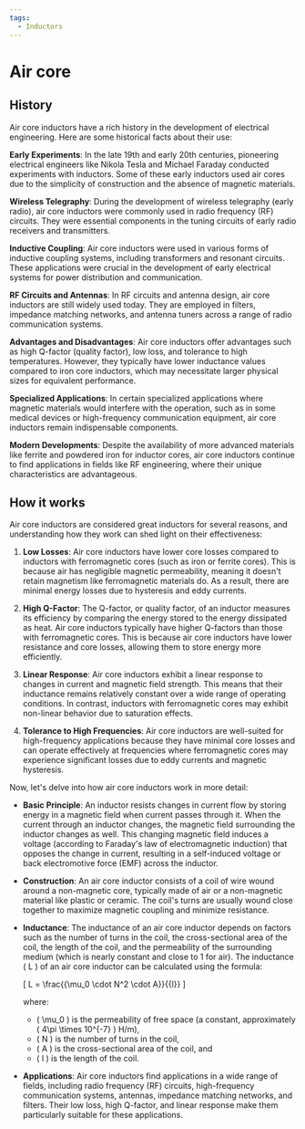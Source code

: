 ```yaml
---
tags:
  - Inductors
---
```


<head>
    <meta charset="UTF-8">
    <meta name="viewport" content="width=device-width, initial-scale=1.0">
    <meta name="description" content="Welcome to ac-electricity! Here you will learn more about electricity, the different components used to make an electrical circuit as well as their features and use cases.">
    <meta name="keywords" content="alexis carbillet, carbillet, electricity, capacitors, conductors, diodes, electronic, energy source, hardware, home appliances, inductors, insulators, resistors, semi-conductors">
    <meta name="author" content="Alexis Carbillet ">
</head>

# Air core

## History

Air core inductors have a rich history in the development of electrical engineering. Here are some historical facts about their use:

**Early Experiments**: In the late 19th and early 20th centuries, pioneering electrical engineers like Nikola Tesla and Michael Faraday conducted experiments with inductors. Some of these early inductors used air cores due to the simplicity of construction and the absence of magnetic materials.

**Wireless Telegraphy**: During the development of wireless telegraphy (early radio), air core inductors were commonly used in radio frequency (RF) circuits. They were essential components in the tuning circuits of early radio receivers and transmitters.

**Inductive Coupling**: Air core inductors were used in various forms of inductive coupling systems, including transformers and resonant circuits. These applications were crucial in the development of early electrical systems for power distribution and communication.

**RF Circuits and Antennas**: In RF circuits and antenna design, air core inductors are still widely used today. They are employed in filters, impedance matching networks, and antenna tuners across a range of radio communication systems.

**Advantages and Disadvantages**: Air core inductors offer advantages such as high Q-factor (quality factor), low loss, and tolerance to high temperatures. However, they typically have lower inductance values compared to iron core inductors, which may necessitate larger physical sizes for equivalent performance.

**Specialized Applications**: In certain specialized applications where magnetic materials would interfere with the operation, such as in some medical devices or high-frequency communication equipment, air core inductors remain indispensable components.

**Modern Developments**: Despite the availability of more advanced materials like ferrite and powdered iron for inductor cores, air core inductors continue to find applications in fields like RF engineering, where their unique characteristics are advantageous.

## How it works

Air core inductors are considered great inductors for several reasons, and understanding how they work can shed light on their effectiveness:

1. **Low Losses**: Air core inductors have lower core losses compared to inductors with ferromagnetic cores (such as iron or ferrite cores). This is because air has negligible magnetic permeability, meaning it doesn't retain magnetism like ferromagnetic materials do. As a result, there are minimal energy losses due to hysteresis and eddy currents.

2. **High Q-Factor**: The Q-factor, or quality factor, of an inductor measures its efficiency by comparing the energy stored to the energy dissipated as heat. Air core inductors typically have higher Q-factors than those with ferromagnetic cores. This is because air core inductors have lower resistance and core losses, allowing them to store energy more efficiently.

3. **Linear Response**: Air core inductors exhibit a linear response to changes in current and magnetic field strength. This means that their inductance remains relatively constant over a wide range of operating conditions. In contrast, inductors with ferromagnetic cores may exhibit non-linear behavior due to saturation effects.

4. **Tolerance to High Frequencies**: Air core inductors are well-suited for high-frequency applications because they have minimal core losses and can operate effectively at frequencies where ferromagnetic cores may experience significant losses due to eddy currents and magnetic hysteresis.

Now, let's delve into how air core inductors work in more detail:

- **Basic Principle**: An inductor resists changes in current flow by storing energy in a magnetic field when current passes through it. When the current through an inductor changes, the magnetic field surrounding the inductor changes as well. This changing magnetic field induces a voltage (according to Faraday's law of electromagnetic induction) that opposes the change in current, resulting in a self-induced voltage or back electromotive force (EMF) across the inductor.

- **Construction**: An air core inductor consists of a coil of wire wound around a non-magnetic core, typically made of air or a non-magnetic material like plastic or ceramic. The coil's turns are usually wound close together to maximize magnetic coupling and minimize resistance.

- **Inductance**: The inductance of an air core inductor depends on factors such as the number of turns in the coil, the cross-sectional area of the coil, the length of the coil, and the permeability of the surrounding medium (which is nearly constant and close to 1 for air). The inductance \( L \) of an air core inductor can be calculated using the formula:
  
  \[ L = \frac{{\mu_0 \cdot N^2 \cdot A}}{{l}} \]

  where:
  - \( \mu_0 \) is the permeability of free space (a constant, approximately \( 4\pi \times 10^{-7} \) H/m),
  - \( N \) is the number of turns in the coil,
  - \( A \) is the cross-sectional area of the coil, and
  - \( l \) is the length of the coil.

- **Applications**: Air core inductors find applications in a wide range of fields, including radio frequency (RF) circuits, high-frequency communication systems, antennas, impedance matching networks, and filters. Their low loss, high Q-factor, and linear response make them particularly suitable for these applications.
